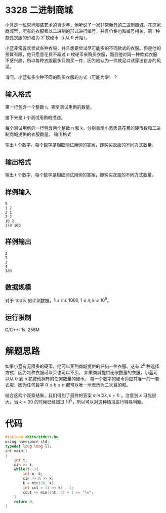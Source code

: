 <!-- 来源：蓝桥题库 -->
# 3328 二进制商城
小蓝是一位崇尚服装艺术的青少年，他听说了一家非常新开的二进制商城。在这家商城里，所有的衣服都以二进制的形式进行编号，并且价格也和编号相关。第 i 种款式衣服的价格为 $2^i$ 枚硬币（i 从 0 开始）。

小蓝非常喜欢尝试各种衣服，并且想要尝试尽可能多的不同款式的衣服。但是他的预算有限，他只愿意花费不超过 n 枚硬币来购买衣服，而且他对同一种款式衣服不感兴趣，所以每种衣服最多只购买一件，因为他认为一件就足以试穿出自身的风采。

请问，小蓝有多少种不同的购买衣服的方式（可能为零）？

## 输入格式

第一行包含一个整数 t，表示测试用例的数量。

接下来是 t 个测试用例的描述。

每个测试用例的一行包含两个整数 n 和 k，分别表示小蓝愿意花费的硬币数和二进制商城提供的衣服数量。
输出格式

输出 t 个数字，每个数字是相应测试用例的答案，即购买衣服的不同方式数量。

## 输出格式

输出 t 个数字，每个数字是相应测试用例的答案，即购买衣服的不同方式数量。

## 样例输入
```
5
1 2
2 1
2 2
10 2
179 100
```

## 样例输出
```
2
2
3
4
180
```

## 数据规模
对于 100% 的评测数据，$1≤t≤1000,1≤n,k≤10^9$。

## 运行限制
C/C++: 1s, 256M

# 解题思路

如果小蓝有无限多的硬币，他可以买到商城提供的任何一件衣服。这有 $2^k$ 种选择方式，因为每种衣服可以买也可以不买。
如果商城提供无限数量的衣服，小蓝可以从 0 到 n 花费他拥有的任何数量的硬币。 每一个数字的硬币对应其唯一的一套衣服，因为任何数字 $0≤k≤n$ 都可以唯一地表示为二次幂的和。

结合这两个观察结果，我们得到了最终的答案 $min(2k,n+1)$ 。注意到 $k$ 可能很大，当 $k>30$ 的时候已经超过 $10^9$，所以可以对这种情况进行特殊判断。 

# 代码
```c
#include <bits/stdc++.h>
using namespace std;
typedef long long ll;
int main()
{
    int t;
    cin >> t;
    while(t--){
        int n, k;
        cin >> n >> k;
        k = min(30, k);
        int cnt = (1 << k) - 1;
        cout << min(cnt, n) + 1 << "\n";
    }
    return 0;
}
```